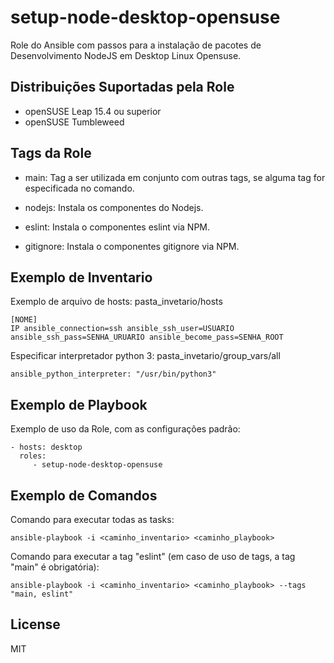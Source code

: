 setup-node-desktop-opensuse
=========

Role do Ansible com passos para a instalação de pacotes de Desenvolvimento NodeJS em Desktop Linux Opensuse.

Distribuições Suportadas pela Role
------------

- openSUSE Leap 15.4 ou superior
- openSUSE Tumbleweed


Tags da Role 
--------------

- main: Tag a ser utilizada em conjunto com outras tags, se alguma tag for especificada no comando.
  
- nodejs: Instala os componentes do Nodejs.
- eslint: Instala o componentes eslint via NPM.
- gitignore: Instala o componentes gitignore via NPM.


Exemplo de Inventario
----------------

Exemplo de arquivo de hosts: pasta_invetario/hosts

    [NOME]
    IP ansible_connection=ssh ansible_ssh_user=USUARIO ansible_ssh_pass=SENHA_URUARIO ansible_become_pass=SENHA_ROOT


Especificar interpretador python 3: pasta_invetario/group_vars/all

    ansible_python_interpreter: "/usr/bin/python3"


Exemplo de Playbook
----------------

Exemplo de uso da Role, com as configurações padrão:

    - hosts: desktop
      roles:
         - setup-node-desktop-opensuse



Exemplo de Comandos
----------------

Comando para executar todas as tasks:

    ansible-playbook -i <caminho_inventario> <caminho_playbook>

Comando para executar a tag "eslint" (em caso de uso de tags, a tag "main" é obrigatória):

    ansible-playbook -i <caminho_inventario> <caminho_playbook> --tags "main, eslint"


License
-------

MIT